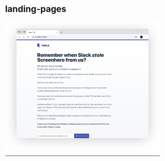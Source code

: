 # landing-pages

<a href="https://upbeat-lovelace-a535ac.netlify.com/">
<img src="assets/tuple_img_2.png" alt="tuple"/>
</a>

---

